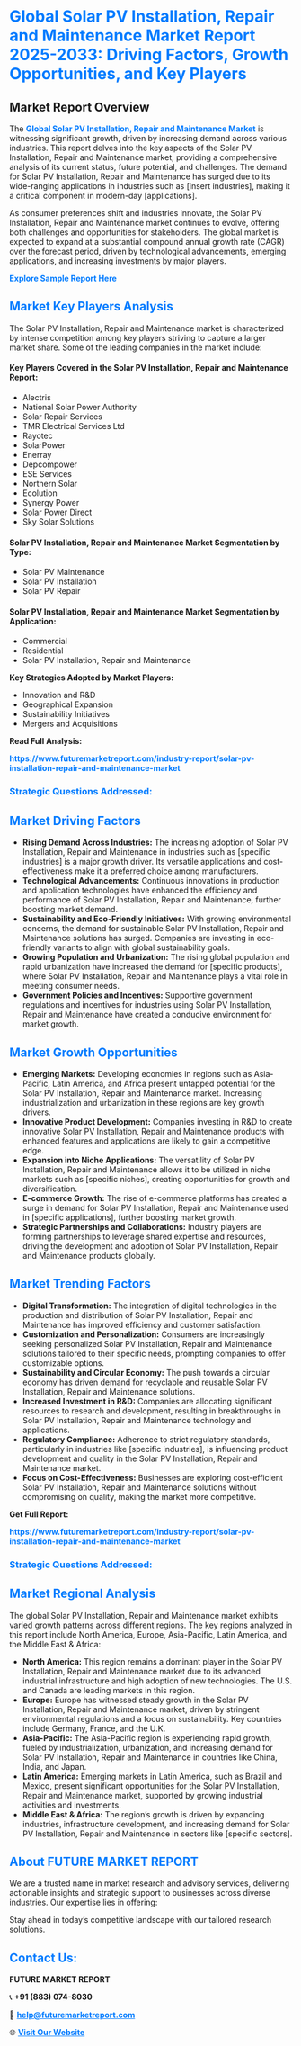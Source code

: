 <h1 style="color: #007BFF;">Global Solar PV Installation, Repair and Maintenance Market Report 2025-2033: Driving Factors, Growth Opportunities, and Key Players</h1>

<section id="overview">
<h2>Market Report Overview</h2>
<p>The <a href="https://www.futuremarketreport.com/industry-report/solar-pv-installation-repair-and-maintenance-market" style="color: #007BFF; text-decoration: none;"><strong>Global Solar PV Installation, Repair and Maintenance Market</strong></a> is witnessing significant growth, driven by increasing demand across various industries. This report delves into the key aspects of the Solar PV Installation, Repair and Maintenance market, providing a comprehensive analysis of its current status, future potential, and challenges. The demand for Solar PV Installation, Repair and Maintenance has surged due to its wide-ranging applications in industries such as [insert industries], making it a critical component in modern-day [applications].</p>
<p>As consumer preferences shift and industries innovate, the Solar PV Installation, Repair and Maintenance market continues to evolve, offering both challenges and opportunities for stakeholders. The global market is expected to expand at a substantial compound annual growth rate (CAGR) over the forecast period, driven by technological advancements, emerging applications, and increasing investments by major players.</p>
</section>

<section id="overview">
<p><a href="https://www.futuremarketreport.com/request-sample/reportId=120681" style="color: #007BFF; text-decoration: none;"><strong>Explore Sample Report Here</strong></a></p>
</section>

<section id="key-players">
<h2 style="color: #007BFF;">Market Key Players Analysis</h2>
<p>The Solar PV Installation, Repair and Maintenance market is characterized by intense competition among key players striving to capture a larger market share. Some of the leading companies in the market include:</p>
<h4>Key Players Covered in the Solar PV Installation, Repair and Maintenance Report:</h4>
<ul><li>Alectris</li><li>National Solar Power Authority</li><li>Solar Repair Services</li><li>TMR Electrical Services Ltd</li><li>Rayotec</li><li>SolarPower</li><li>Enerray</li><li>Depcompower</li><li>ESE Services</li><li>Northern Solar</li><li>Ecolution</li><li>Synergy Power</li><li>Solar Power Direct</li><li>Sky Solar Solutions</li></ul>
<h4>Solar PV Installation, Repair and Maintenance Market Segmentation by Type:</h4>
<ul><li>Solar PV Maintenance</li><li>Solar PV Installation</li><li>Solar PV Repair</li></ul>

<h4>Solar PV Installation, Repair and Maintenance Market Segmentation by Application:</h4>
<ul><li>Commercial</li><li>Residential</li><li>Solar PV Installation, Repair and Maintenance</li></ul>
<p><strong>Key Strategies Adopted by Market Players:</strong></p>
<ul>
<li>Innovation and R&D</li>
<li>Geographical Expansion</li>
<li>Sustainability Initiatives</li>
<li>Mergers and Acquisitions</li>
</ul>
</section>

<section>
<p><strong>Read Full Analysis: </strong></p><a href="https://www.futuremarketreport.com/industry-report/solar-pv-installation-repair-and-maintenance-market" style="color: #007BFF; text-decoration: none;"><strong>https://www.futuremarketreport.com/industry-report/solar-pv-installation-repair-and-maintenance-market</strong></a>
<h3 style="color: #007BFF;">Strategic Questions Addressed:</h3>
</section>

<section id="driving-factors">
<h2 style="color: #007BFF;">Market Driving Factors</h2>
<ul>
<li><strong>Rising Demand Across Industries:</strong> The increasing adoption of Solar PV Installation, Repair and Maintenance in industries such as [specific industries] is a major growth driver. Its versatile applications and cost-effectiveness make it a preferred choice among manufacturers.</li>
<li><strong>Technological Advancements:</strong> Continuous innovations in production and application technologies have enhanced the efficiency and performance of Solar PV Installation, Repair and Maintenance, further boosting market demand.</li>
<li><strong>Sustainability and Eco-Friendly Initiatives:</strong> With growing environmental concerns, the demand for sustainable Solar PV Installation, Repair and Maintenance solutions has surged. Companies are investing in eco-friendly variants to align with global sustainability goals.</li>
<li><strong>Growing Population and Urbanization:</strong> The rising global population and rapid urbanization have increased the demand for [specific products], where Solar PV Installation, Repair and Maintenance plays a vital role in meeting consumer needs.</li>
<li><strong>Government Policies and Incentives:</strong> Supportive government regulations and incentives for industries using Solar PV Installation, Repair and Maintenance have created a conducive environment for market growth.</li>
</ul>
</section>

<section id="growth-opportunities">
<h2 style="color: #007BFF;">Market Growth Opportunities</h2>
<ul>
<li><strong>Emerging Markets:</strong> Developing economies in regions such as Asia-Pacific, Latin America, and Africa present untapped potential for the Solar PV Installation, Repair and Maintenance market. Increasing industrialization and urbanization in these regions are key growth drivers.</li>
<li><strong>Innovative Product Development:</strong> Companies investing in R&D to create innovative Solar PV Installation, Repair and Maintenance products with enhanced features and applications are likely to gain a competitive edge.</li>
<li><strong>Expansion into Niche Applications:</strong> The versatility of Solar PV Installation, Repair and Maintenance allows it to be utilized in niche markets such as [specific niches], creating opportunities for growth and diversification.</li>
<li><strong>E-commerce Growth:</strong> The rise of e-commerce platforms has created a surge in demand for Solar PV Installation, Repair and Maintenance used in [specific applications], further boosting market growth.</li>
<li><strong>Strategic Partnerships and Collaborations:</strong> Industry players are forming partnerships to leverage shared expertise and resources, driving the development and adoption of Solar PV Installation, Repair and Maintenance products globally.</li>
</ul>
</section>

<section id="trending-factors">
<h2 style="color: #007BFF;">Market Trending Factors</h2>
<ul>
<li><strong>Digital Transformation:</strong> The integration of digital technologies in the production and distribution of Solar PV Installation, Repair and Maintenance has improved efficiency and customer satisfaction.</li>
<li><strong>Customization and Personalization:</strong> Consumers are increasingly seeking personalized Solar PV Installation, Repair and Maintenance solutions tailored to their specific needs, prompting companies to offer customizable options.</li>
<li><strong>Sustainability and Circular Economy:</strong> The push towards a circular economy has driven demand for recyclable and reusable Solar PV Installation, Repair and Maintenance solutions.</li>
<li><strong>Increased Investment in R&D:</strong> Companies are allocating significant resources to research and development, resulting in breakthroughs in Solar PV Installation, Repair and Maintenance technology and applications.</li>
<li><strong>Regulatory Compliance:</strong> Adherence to strict regulatory standards, particularly in industries like [specific industries], is influencing product development and quality in the Solar PV Installation, Repair and Maintenance market.</li>
<li><strong>Focus on Cost-Effectiveness:</strong> Businesses are exploring cost-efficient Solar PV Installation, Repair and Maintenance solutions without compromising on quality, making the market more competitive.</li>
</ul>
</section>

<section>
<p><strong>Get Full Report: </strong></p><a href="https://www.futuremarketreport.com/industry-report/solar-pv-installation-repair-and-maintenance-market" style="color: #007BFF; text-decoration: none;"><strong>https://www.futuremarketreport.com/industry-report/solar-pv-installation-repair-and-maintenance-market</strong></a>
<h3 style="color: #007BFF;">Strategic Questions Addressed:</h3>
</section>


<section id="regional-analysis">
<h2 style="color: #007BFF;">Market Regional Analysis</h2>
<p>The global Solar PV Installation, Repair and Maintenance market exhibits varied growth patterns across different regions. The key regions analyzed in this report include North America, Europe, Asia-Pacific, Latin America, and the Middle East & Africa:</p>
<ul>
<li><strong>North America:</strong> This region remains a dominant player in the Solar PV Installation, Repair and Maintenance market due to its advanced industrial infrastructure and high adoption of new technologies. The U.S. and Canada are leading markets in this region.</li>
<li><strong>Europe:</strong> Europe has witnessed steady growth in the Solar PV Installation, Repair and Maintenance market, driven by stringent environmental regulations and a focus on sustainability. Key countries include Germany, France, and the U.K.</li>
<li><strong>Asia-Pacific:</strong> The Asia-Pacific region is experiencing rapid growth, fueled by industrialization, urbanization, and increasing demand for Solar PV Installation, Repair and Maintenance in countries like China, India, and Japan.</li>
<li><strong>Latin America:</strong> Emerging markets in Latin America, such as Brazil and Mexico, present significant opportunities for the Solar PV Installation, Repair and Maintenance market, supported by growing industrial activities and investments.</li>
<li><strong>Middle East & Africa:</strong> The region’s growth is driven by expanding industries, infrastructure development, and increasing demand for Solar PV Installation, Repair and Maintenance in sectors like [specific sectors].</li>
</ul>
</section>

<footer>
<h2 style="color: #007BFF;">About FUTURE MARKET REPORT</h2>
<p>We are a trusted name in market research and advisory services, delivering actionable insights and strategic support to businesses across diverse industries. Our expertise lies in offering:</p>

<p>Stay ahead in today’s competitive landscape with our tailored research solutions.</p>

<h2 style="color: #007BFF;">Contact Us:</h2>
<p><strong>FUTURE MARKET REPORT</strong></p>
<p>📞 <strong>+91 (883) 074-8030</strong></p>
<p>📧 <strong><a href="mailto:help@futuremarketreport.com" style="color: #007BFF;">help@futuremarketreport.com</a></strong></p>
<p>🌐 <strong><a href="https://www.futuremarketreport.com/" style="color: #007BFF;">Visit Our Website</a></strong></p>
</footer>